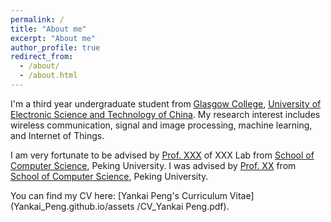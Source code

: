 ```yaml
---
permalink: /
title: "About me"
excerpt: "About me"
author_profile: true
redirect_from: 
  - /about/
  - /about.html
---
```


I'm a third year undergraduate student from [Glasgow College](https://www.gla.uestc.edu.cn/english/Home.htm), [University of Electronic Science and Technology of China](https://en.uestc.edu.cn/). My research interest includes wireless communication, signal and image processing, machine learning, and Internet of Things.

I am very fortunate to be advised by [Prof. XXX](https://www.XXX.com/) of XXX Lab from [School of Computer Science](https://cs.pku.edu.cn/), Peking University. I was advised by [Prof. XX](https://XXX.pku.edu.cn/) from [School of Computer Science](https://cs.pku.edu.cn/), Peking University.

You can find my CV here: [Yankai Peng's Curriculum Vitae](Yankai_Peng.github.io/assets
/CV_Yankai Peng.pdf).
